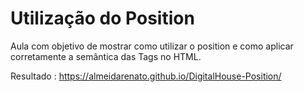 # Utilização do Position

Aula com objetivo de mostrar como utilizar o position e como aplicar corretamente a semântica das Tags no HTML.

Resultado : https://almeidarenato.github.io/DigitalHouse-Position/
